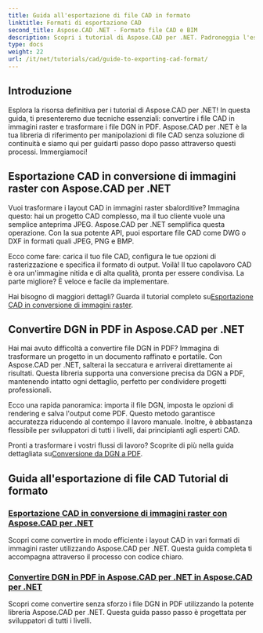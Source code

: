 ```yaml
---
title: Guida all'esportazione di file CAD in formato
linktitle: Formati di esportazione CAD
second_title: Aspose.CAD .NET - Formato file CAD e BIM
description: Scopri i tutorial di Aspose.CAD per .NET. Padroneggia l'esportazione di file CAD, la conversione di CAD in immagini raster e la trasformazione di DGN in PDF senza sforzo.
type: docs
weight: 22
url: /it/net/tutorials/cad/guide-to-exporting-cad-format/
---
```

## Introduzione

Esplora la risorsa definitiva per i tutorial di Aspose.CAD per .NET! In questa guida, ti presenteremo due tecniche essenziali: convertire i file CAD in immagini raster e trasformare i file DGN in PDF. Aspose.CAD per .NET è la tua libreria di riferimento per manipolazioni di file CAD senza soluzione di continuità e siamo qui per guidarti passo dopo passo attraverso questi processi. Immergiamoci!

## Esportazione CAD in conversione di immagini raster con Aspose.CAD per .NET  
Vuoi trasformare i layout CAD in immagini raster sbalorditive? Immagina questo: hai un progetto CAD complesso, ma il tuo cliente vuole una semplice anteprima JPEG. Aspose.CAD per .NET semplifica questa operazione. Con la sua potente API, puoi esportare file CAD come DWG o DXF in formati quali JPEG, PNG e BMP.  

Ecco come fare: carica il tuo file CAD, configura le tue opzioni di rasterizzazione e specifica il formato di output. Voilà! Il tuo capolavoro CAD è ora un'immagine nitida e di alta qualità, pronta per essere condivisa. La parte migliore? È veloce e facile da implementare.  

 Hai bisogno di maggiori dettagli? Guarda il tutorial completo su[Esportazione CAD in conversione di immagini raster](./export-cad-to-raster-image-conversion/).  

## Convertire DGN in PDF in Aspose.CAD per .NET  
Hai mai avuto difficoltà a convertire file DGN in PDF? Immagina di trasformare un progetto in un documento raffinato e portatile. Con Aspose.CAD per .NET, salterai la seccatura e arriverai direttamente ai risultati. Questa libreria supporta una conversione precisa da DGN a PDF, mantenendo intatto ogni dettaglio, perfetto per condividere progetti professionali.  

Ecco una rapida panoramica: importa il file DGN, imposta le opzioni di rendering e salva l'output come PDF. Questo metodo garantisce accuratezza riducendo al contempo il lavoro manuale. Inoltre, è abbastanza flessibile per sviluppatori di tutti i livelli, dai principianti agli esperti CAD.  

Pronti a trasformare i vostri flussi di lavoro? Scoprite di più nella guida dettagliata su[Conversione da DGN a PDF](./convert-dgn-to-pdf/).  

## Guida all'esportazione di file CAD Tutorial di formato
### [Esportazione CAD in conversione di immagini raster con Aspose.CAD per .NET](./export-cad-to-raster-image-conversion/)
Scopri come convertire in modo efficiente i layout CAD in vari formati di immagini raster utilizzando Aspose.CAD per .NET. Questa guida completa ti accompagna attraverso il processo con codice chiaro.
### [Convertire DGN in PDF in Aspose.CAD per .NET in Aspose.CAD per .NET](./convert-dgn-to-pdf/)
Scopri come convertire senza sforzo i file DGN in PDF utilizzando la potente libreria Aspose.CAD per .NET. Questa guida passo passo è progettata per sviluppatori di tutti i livelli.